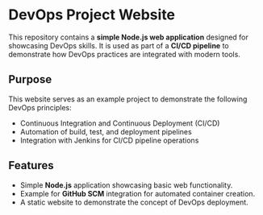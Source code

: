 # DevOps Project Website

<p align="center">
  <a href="https://sindhujashaga.github.io/End-to-End-Frontend-Deployment/>
    <img src="https://img.shields.io/badge/View%20My%20Portfolio-255E63?style=for-the-badge&logo=About.me&logoColor=white" alt="Veiw React App"/>
  </a>
</p>

This repository contains a **simple Node.js web application** designed for showcasing DevOps skills. It is used as part of a **CI/CD pipeline** to demonstrate how DevOps practices are integrated with modern tools.

## Purpose

This website serves as an example project to demonstrate the following DevOps principles:

- Continuous Integration and Continuous Deployment (CI/CD)
- Automation of build, test, and deployment pipelines
- Integration with Jenkins for CI/CD pipeline operations

## Features

- Simple **Node.js** application showcasing basic web functionality.
- Example for **GitHub SCM** integration for automated container creation.
- A static website to demonstrate the concept of DevOps deployment.



